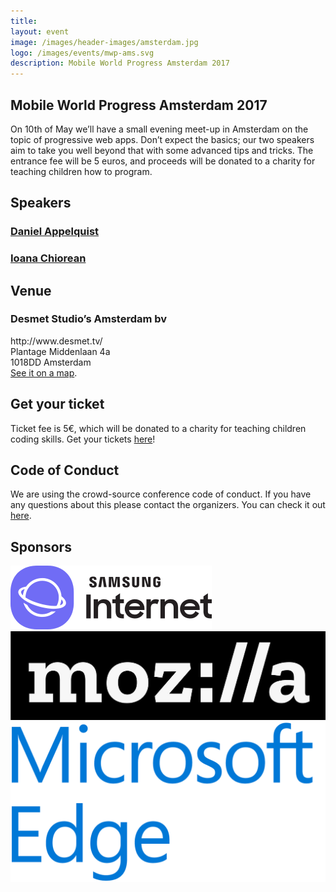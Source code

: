 ```yaml
---
title:  
layout: event
image: /images/header-images/amsterdam.jpg
logo: /images/events/mwp-ams.svg
description: Mobile World Progress Amsterdam 2017 
---
```

<div class="event-well">
    <h2>Mobile World Progress Amsterdam 2017</h2>
    <p>On 10th of May we’ll have a small evening meet-up in Amsterdam on the topic of progressive web apps. Don’t expect the basics; our two speakers aim to take you well beyond that with some advanced tips and tricks. The entrance fee will be 5 euros, and proceeds will be donated to a charity for teaching children how to program.</p>
    <div class="event-well-item"><h2>Speakers</h2>
    <h3><a href="https://twitter.com/torgo">Daniel Appelquist</a></h3>
    <h3><a href="https://twitter.com/ioana_cis">Ioana Chiorean</a></h3>
    </div>
    <div class="event-well-item"><h2>Venue</h2>
        <h3>Desmet Studio’s Amsterdam bv</h3>
        http://www.desmet.tv/ <br>
        Plantage Middenlaan 4a<br>
        1018DD Amsterdam<br>
        <a href="https://goo.gl/maps/aGvU81pBaG62">See it on a map</a>.
    </div>
    <div class="event-well-item">
        <h2>Get your ticket</h2>
        <p>Ticket fee is 5€, which will be donated to a charity for teaching children coding skills. Get your tickets <a href="https://webconferences.paydro.com/pwa-meet-up">here</a>!</p>
    </div>
    <div class="event-well-item">
        <h2>Code of Conduct</h2>
        <p>We are using the crowd-source conference code of conduct. If you have any questions about this please contact the organizers. You can check it out <a href="http://confcodeofconduct.com/">here</a>.</p>
    </div>
    <div>
        <h2>Sponsors</h2>
        <a href="https://samsunginter.net/"><img src="/images/assets/samsunginternetlogo.png" class="sponsor-logo"></a>
        <a href="https://mozilla.org"><img src="/images/assets/mozlogo.jpg" class="sponsor-logo"></a>
        <a href="https://developer.microsoft.com/en-us/microsoft-edge/"><img src="/images/assets/edgelogo.png" class="sponsor-logo"></a>
    </div>
</div>